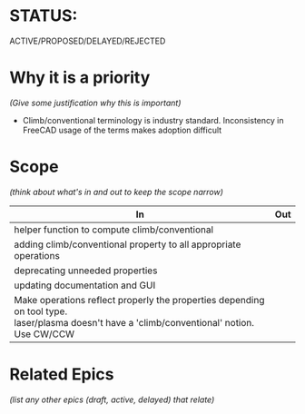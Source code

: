 # STATUS:
ACTIVE/PROPOSED/DELAYED/REJECTED

# Why it is a priority

*(Give some justification why this is important)*
- Climb/conventional terminology is industry standard.  Inconsistency in FreeCAD usage of the terms makes adoption difficult

# Scope

*(think about what's in and out to keep the scope narrow)*

| In                                                                                                                                              | Out |
| ----------------------------------------------------------------------------------------------------------------------------------------------- | --- |
| helper function to compute climb/conventional                                                                                                   |     |
| adding climb/conventional property to all appropriate operations                                                                                |     |
| deprecating unneeded properties                                                                                                                 |     |
| updating documentation and GUI                                                                                                                  |     |
| Make operations reflect properly the properties depending on tool type.<br>laser/plasma doesn't have a 'climb/conventional' notion.  Use CW/CCW |     |

# Related Epics
*(list any other epics (draft, active, delayed) that relate)*
